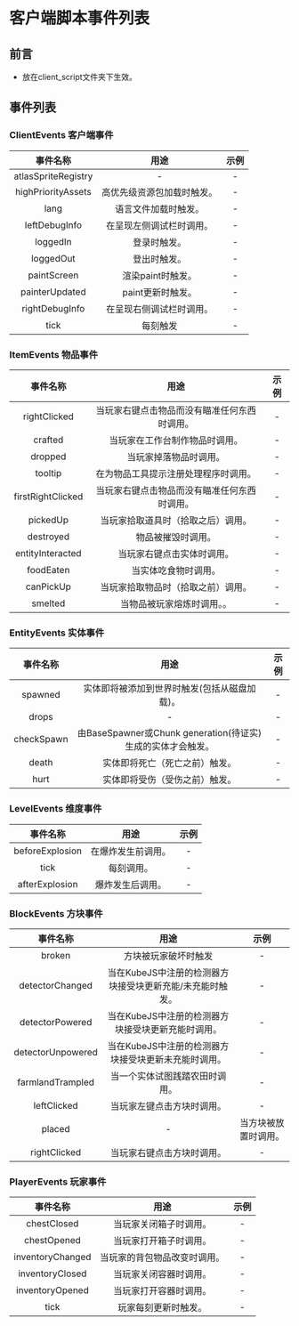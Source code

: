 # 客户端脚本事件列表

## 前言

- 放在client_script文件夹下生效。

## 事件列表

### ClientEvents 客户端事件

|   事件名称    |   用途    |   示例    |
|:------------:|:---------:|:---------:|
|   atlasSpriteRegistry   |   -   |   -   |
|   highPriorityAssets   |   高优先级资源包加载时触发。   |   -   |
|   lang   |   语言文件加载时触发。   |   -   |
|   leftDebugInfo   |   在呈现左侧调试栏时调用。   |   -   |
|   loggedIn   |   登录时触发。   |   -   |
|   loggedOut   |   登出时触发。   |   -   |
|   paintScreen   |   渲染paint时触发。   |   -   |
|   painterUpdated   |   paint更新时触发。   |   -   |
|   rightDebugInfo   |   在呈现右侧调试栏时调用。   |   -   |
|   tick   |   每刻触发   |   -   |

### ItemEvents 物品事件

|   事件名称    |   用途    |   示例    |
|:------------:|:---------:|:---------:|
|   rightClicked   |   当玩家右键点击物品而没有瞄准任何东西时调用。   |   -   |
|   crafted   |   当玩家在工作台制作物品时调用。   |   -   |
|   dropped   |   当玩家掉落物品时调用。   |   -   |
|   tooltip   |   在为物品工具提示注册处理程序时调用。   |   -   |
|   firstRightClicked   |   当玩家右键点击物品而没有瞄准任何东西时调用。   |   -   |
|   pickedUp    |   当玩家拾取道具时（拾取之后）调用。   |   -   |
|   destroyed   |   物品被摧毁时调用。   |   -   |
|   entityInteracted    |   当玩家右键点击实体时调用。   |   -   |
|   foodEaten   |   当实体吃食物时调用。   |   -   |
|   canPickUp   |   当玩家拾取物品时（拾取之前）调用。   |   -   |
|   smelted    |   当物品被玩家熔炼时调用。。   |   -   |

### EntityEvents 实体事件

|   事件名称    |   用途    |   示例    |
|:------------:|:---------:|:---------:|
|   spawned   |   实体即将被添加到世界时触发(包括从磁盘加载)。   |   -   |
|   drops   |   -   |   -   |
|   checkSpawn   |   由BaseSpawner或Chunk generation(待证实)生成的实体才会触发。   |   -   |
|   death   |   实体即将死亡（死亡之前）触发。   |   -   |
|   hurt   |   实体即将受伤（受伤之前）触发。   |   -   |

### LevelEvents 维度事件

|   事件名称    |   用途    |   示例    |
|:------------:|:---------:|:---------:|
|   beforeExplosion   |   在爆炸发生前调用。   |   -   |
|   tick   |   每刻调用。   |   -   |
|   afterExplosion   |   爆炸发生后调用。   |   -   |

### BlockEvents 方块事件

|   事件名称    |   用途    |   示例    |
|:------------:|:---------:|:---------:|
|   broken   |   方块被玩家破坏时触发   |   -   |
|   detectorChanged   |   当在KubeJS中注册的检测器方块接受块更新充能/未充能时触发。   |   -   |
|   detectorPowered   |   当在KubeJS中注册的检测器方块接受块更新充能时调用。   |   -   |
|   detectorUnpowered   |   当在KubeJS中注册的检测器方块接受块更新未充能时调用。   |   -   |
|   farmlandTrampled   |   当一个实体试图践踏农田时调用。   |   -   |
|   leftClicked   |   当玩家左键点击方块时调用。   |   -   |
|   placed   |   -   |   当方块被放置时调用。   |
|   rightClicked   |   当玩家右键点击方块时调用。   |   -   |

### PlayerEvents 玩家事件

|   事件名称    |   用途    |   示例    |
|:------------:|:---------:|:---------:|
|   chestClosed   |   当玩家关闭箱子时调用。   |   -   |
|   chestOpened   |   当玩家打开箱子时调用。   |   -   |
|   inventoryChanged   |   当玩家的背包物品改变时调用。   |   -   |
|   inventoryClosed   |   当玩家关闭容器时调用。   |   -   |
|   inventoryOpened   |   当玩家打开容器时调用。   |   -   |
|   tick   |   玩家每刻更新时触发。   |   -   |

